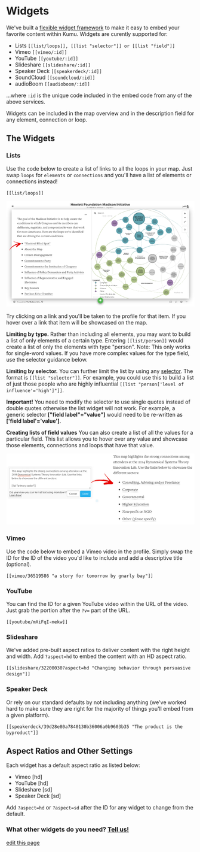 # Widgets

We've built a [flexible widget framework](https://github.com/kumu/widgets) to make it easy to embed your favorite content within Kumu. Widgets are curently supported for:

* Lists ```[[list/loops]], [[list "selector"]] or [[list "field"]]```
* Vimeo ```[[vimeo/:id]]```
* YouTube ```[[youtube/:id]]```
* Slideshare ```[[slideshare/:id]]```
* Speaker Deck ```[[speakerdeck/:id]]```
* SoundCloud ```[[soundcloud/:id]]```
* audioBoom ```[[audioboom/:id]]```

...where ```:id``` is the unique code included in the embed code from any of the above services.

Widgets can be included in the map overview and in the description field for any element, connection or loop.

## The Widgets

### Lists

Use the code below to create a list of links to all the loops in your map. Just swap `loops` for `elements` or `connections` and you'll have a list of elements or connections instead!

```
[[list/loops]]
```
![List widget](/images/list-loops.png)

Try clicking on a link and you'll be taken to the profile for that item. If you hover over a link that item will be showcased on the map.

**Limiting by type.**
Rather than including all elements, you may want to build a list of only elements of a certain type. Entering `[[list/person]]` would create a list of only the elements with type "person". Note: This only works for single-word values. If you have more complex values for the type field, use the selector guidance below.

**Limiting by selector.**
You can further limit the list by using any [selector](selectors.html). The format is `[[list "selector"]]`. For example, you could use this to build a list of just those people who are highly influential `[[list "person['level of influence'='high']"]]`.

<div class="alert alert-warning">

<strong>Important!</strong> You need to modify the selector to use single quotes instead of double quotes otherwise the list widget will not work. For example, a generic selector <strong>["field label"="value"]</strong> would need to be re-written as <strong>['field label'='value']</strong>.

</div>

**Creating lists of field values**
You can also create a list of all the values for a particular field. This list allows you to hover over any value and showcase those elements, connections and loops that have that value.

![](/images/list-widget-field.jpg)


### Vimeo

Use the code below to embed a Vimeo video in the profile. Simply swap the ID for the ID of the video you'd like to include and add a descriptive title (optional).

```
[[vimeo/36519586 "a story for tomorrow by gnarly bay"]]
```

### YouTube

You can find the ID for a given YouTube video within the URL of the video. Just grab the portion after the ```?v=``` part of the URL.

```
[[youtube/mXiFqI-mekw]]
```

### Slideshare

We've added pre-built aspect ratios to deliver content with the right height and width. Add ```?aspect=hd``` to embed the content with an HD aspect ratio.

```
[[slideshare/32200030?aspect=hd "Changing behavior through persuasive design"]]
```


### Speaker Deck

Or rely on our standard defaults by not including anything (we've worked hard to make sure they are right for the majority of things you'll embed from a given platform).
```
[[speakerdeck/39d28e80a7840130b36006a0b9603b35 "The product is the byproduct"]]
```

## Aspect Ratios and Other Settings

Each widget has a default aspect ratio as listed below:

* Vimeo [hd]
* YouTube [hd]
* Slideshare [sd]
* Speaker Deck [sd]

Add ```?aspect=hd``` or ```?aspect=sd``` after the ID for any widget to change from the default.

### What other widgets do you need? <a href="mailto:jeff@kumu.io">Tell us!</a>

<span class="edit-link"><a href="https://github.com/kumu/docs/blob/master/guides/widgets.md" target="_blank"><i class="fa fa-github"></i> edit this page</a></span>
